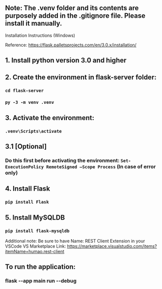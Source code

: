 ## Note: The .venv folder and its contents are purposely added in the .gitignore file. Please install it manually.

Installation Instructions (Windows)

Reference: https://flask.palletsprojects.com/en/3.0.x/installation/

## 1. Install python version 3.0 and higher

## 2. Create the environment in flask-server folder:

### `cd flask-server`
### `py -3 -m venv .venv`

## 3. Activate the environment:

### `.venv\Scripts\activate`

## 3.1 [Optional]
### Do this first before activating the environment: `Set-ExecutionPolicy RemoteSigned –Scope Process` (In case of error only)

## 4. Install Flask
### `pip install Flask`

## 5. Install MySQLDB
### `pip install flask-mysqldb`


Additional note: 
Be sure to have Name: REST Client Extension in your VSCode
VS Marketplace Link: https://marketplace.visualstudio.com/items?itemName=humao.rest-client


## To run the application:

### flask --app main run --debug
